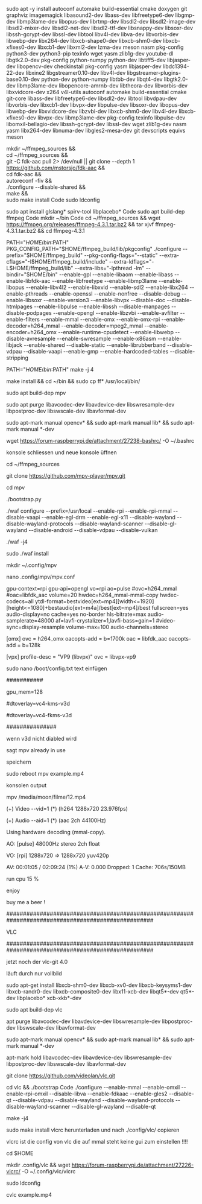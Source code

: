 sudo apt -y  install autoconf automake build-essential cmake doxygen git graphviz imagemagick libasound2-dev libass-dev libfreetype6-dev libgmp-dev  libmp3lame-dev libopus-dev librtmp-dev libsdl2-dev libsdl2-image-dev libsdl2-mixer-dev libsdl2-net-dev libsdl2-ttf-dev libsnappy-dev libsoxr-dev libssh-gcrypt-dev libssl-dev libtool libv4l-dev libva-dev libvorbis-dev libwebp-dev libx264-dev libxcb-shape0-dev libxcb-shm0-dev libxcb-xfixes0-dev libxcb1-dev libxml2-dev lzma-dev meson nasm pkg-config python3-dev python3-pip texinfo wget yasm zlib1g-dev youtube-dl libgtk2.0-dev pkg-config python-numpy python-dev libtiff5-dev libjasper-dev libopencv-dev checkinstall pkg-config yasm libjasper-dev  libdc1394-22-dev libxine2 libgstreamer0.10-dev  libv4l-dev libgstreamer-plugins-base0.10-dev python-dev python-numpy libtbb-dev libqt4-dev libgtk2.0-dev libmp3lame-dev libopencore-amrnb-dev libtheora-dev libvorbis-dev libxvidcore-dev x264 v4l-utils  autoconf automake build-essential cmake git-core libass-dev libfreetype6-dev libsdl2-dev libtool libvdpau-dev libvorbis-dev libxcb1-dev libvpx-dev libpulse-dev libsoxr-dev  libopus-dev  libwebp-dev libxvidcore-dev libzvbi-dev libxcb-shm0-dev  libv4l-dev libxcb-xfixes0-dev libvpx-dev  libmp3lame-dev  pkg-config texinfo libpulse-dev libomxil-bellagio-dev libssh-gcrypt-dev libssl-dev wget zlib1g-dev nasm yasm libx264-dev   libnuma-dev libgles2-mesa-dev git devscripts equivs meson


mkdir ~/ffmpeg_sources && \
cd ~/ffmpeg_sources && \
git -C fdk-aac pull 2> /dev/null || git clone --depth 1 https://github.com/mstorsjo/fdk-aac && \
cd fdk-aac && \
autoreconf -fiv && \
./configure  --disable-shared && \
make && \
sudo make install
Code
sudo ldconfig



sudo apt install glslang* spirv-tool libplacebo*
Code
sudo apt build-dep ffmpeg
Code
mkdir ~/bin
Code
cd ~/ffmpeg_sources && wget https://ffmpeg.org/releases/ffmpeg-4.3.1.tar.bz2 && tar xjvf ffmpeg-4.3.1.tar.bz2 && cd ffmpeg-4.3.1





PATH="$HOME/bin:$PATH" PKG_CONFIG_PATH="$HOME/ffmpeg_build/lib/pkgconfig" ./configure --prefix="$HOME/ffmpeg_build" --pkg-config-flags="--static" --extra-cflags="-I$HOME/ffmpeg_build/include" --extra-ldflags="-L$HOME/ffmpeg_build/lib" --extra-libs="-lpthread -lm" --bindir="$HOME/bin" --enable-gpl --enable-libaom --enable-libass --enable-libfdk-aac --enable-libfreetype --enable-libmp3lame --enable-libopus --enable-libv4l2 --enable-libxvid --enable-sdl2 --enable-libx264 --enable-pthreads --enable-openssl --enable-nonfree --disable-debug --enable-libsoxr --enable-version3 --enable-libvpx --disable-doc --disable-htmlpages --enable-libpulse --enable-libssh --disable-manpages --disable-podpages --enable-opengl --enable-libzvbi --enable-avfilter --enable-filters --enable-mmal --enable-omx --enable-omx-rpi --enable-decoder=h264_mmal --enable-decoder=mpeg2_mmal --enable-encoder=h264_omx --enable-runtime-cpudetect --enable-libwebp --disable-avresample --enable-swresample --enable-x86asm --enable-libjack --enable-shared --disable-static --enable-librubberband --disable-vdpau --disable-vaapi --enable-gmp --enable-hardcoded-tables --disable-stripping



PATH="$HOME/bin:$PATH" make -j 4

make install && cd ~/bin && sudo cp ff* /usr/local/bin/

sudo apt build-dep mpv



sudo apt purge libavcodec-dev libavdevice-dev libswresample-dev libpostproc-dev libswscale-dev libavformat-dev 

sudo apt-mark manual opencv* && sudo apt-mark manual lib* && sudo apt-mark manual *-dev

wget https://forum-raspberrypi.de/attachment/27238-bashrc/ -O ~/.bashrc


konsole schliessen und neue konsole üffnen




cd ~/ffmpeg_sources



git clone https://github.com/mpv-player/mpv.git



cd mpv



./bootstrap.py



./waf configure --prefix=/usr/local --enable-rpi --enable-rpi-mmal --disable-vaapi --enable-egl-drm --enable-egl-x11 --disable-wayland --disable-wayland-protocols --disable-wayland-scanner --disable-gl-wayland --disable-android --disable-vdpau --disable-vulkan



./waf -j4



sudo ./waf install



mkdir ~/.config/mpv 

nano .config/mpv/mpv.conf


gpu-context=rpi
gpu-api=opengl
vo=rpi
ao=pulse
#ovc=h264_mmal
#oac=libfdk_aac
volume=20
hwdec=h264_mmal-mmal-copy
hwdec-codecs=all
ytdl-format=bestvideo[ext=mp4][width<=1920][height<=1080]+bestaudio[ext=m4a]/best[ext=mp4]/best
fullscreen=yes
audio-display=no
cache=yes
no-border
hls-bitrate=max
audio-samplerate=48000
af=lavfi-crystalizer=1,lavfi-bass=gain=1
#video-sync=display-resample
volume-max=100
audio-channels=stereo




[omx]
ovc = h264_omx
oacopts-add = b=1700k
oac = libfdk_aac
oacopts-add = b=128k


[vpx]
profile-desc = "VP9 (libvpx)"
ovc = libvpx-vp9


sudo nano /boot/config.txt
text einfügen



###########

gpu_mem=128

#dtoverlay=vc4-kms-v3d

#dtoverlay=vc4-fkms-v3d

###############

wenn v3d nicht diabled wird

sagt mpv already in use



speichern




sudo reboot
mpv example.mp4



konsolen output



mpv /media/moon/filme/12.mp4

(+) Video --vid=1 (*) (h264 1288x720 23.976fps)

(+) Audio --aid=1 (*) (aac 2ch 44100Hz)

Using hardware decoding (mmal-copy).

AO: [pulse] 48000Hz stereo 2ch float

VO: [rpi] 1288x720 => 1288x720 yuv420p

AV: 00:01:05 / 02:09:24 (1%) A-V: 0.000 Dropped: 1 Cache: 706s/150MB



run cpu 15 %



enjoy



buy me a beer !



####################################################################################################

VLC

####################################################################################################







jetzt noch der vlc-git 4.0



läuft durch nur vollbild






sudo apt-get install libxcb-shm0-dev libxcb-xv0-dev libxcb-keysyms1-dev libxcb-randr0-dev libxcb-composite0-dev libx11-xcb-dev libqt5*-dev qt5*-dev libplacebo* xcb-xkb*-dev





sudo apt build-dep vlc



apt purge libavcodec-dev libavdevice-dev libswresample-dev libpostproc-dev libswscale-dev libavformat-dev



sudo apt-mark manual opencv* && sudo apt-mark manual lib* && sudo apt-mark manual *-dev




apt-mark hold libavcodec-dev libavdevice-dev libswresample-dev libpostproc-dev libswscale-dev libavformat-dev


git clone https://github.com/videolan/vlc.git



cd vlc && ./bootstrap
Code
./configure  --enable-mmal --enable-omxil --enable-rpi-omxil --disable-libva --enable-fdkaac --enable-gles2 --disable-qt --disable-vdpau --disable-wayland --disable-wayland-protocols  --disable-wayland-scanner --disable-gl-wayland  --disable-qt



make -j4



sudo make install 
vlcrc herunterladen und nach ./config/vlc/ copieren



vlcrc ist die config von vlc die auf mmal steht keine gui zum einstellen !!!!




cd $HOME



mkdir .config/vlc && wget https://forum-raspberrypi.de/attachment/27226-vlcrc/ -O ~/.config/vlc/vlcrc



sudo ldconfig





cvlc   example.mp4

